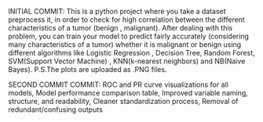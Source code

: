 INITIAL COMMIT: This is a python project where you take a dataset preprocess it, in order to check for high correlation between the different characteristics of a tumor (benign , malignant). After dealing with this problem, you can train your model to predict fairly accurately (considering many characteristics of a tumor) whether it is malignant or benign using different algorithms like Logistic Regression , Decision Tree, Random Forest, SVM(Support Vector Machine) , KNN(k-nearest neighbors) and NB(Naive Bayes). P.S.The plots are uploaded as .PNG files.

SECOND COMMIT COMMIT: ROC and PR curve visualizations for all models, Model performance comparison table, Improved variable naming, structure, and readability, Cleaner standardization process, Removal of redundant/confusing outputs
